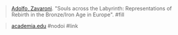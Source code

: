 > [Adolfo, Zavaroni](adolfo.md). "Souls across the Labyrinth: Representations of Rebirth in the Bronze/Iron Age in Europe". #fill 

> [academia.edu](https://www.academia.edu/13462412) #nodoi #link 